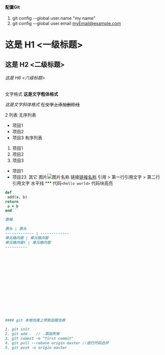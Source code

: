 #### 配置Git
1. git config --global user.name "my name"
2. git config --global user.email myEmail@example.com





# 这是 H1 <一级标题>
## 这是 H2 <二级标题>
###### 这是 H6 <六级标题>

文字格式
**这是文字粗体格式**

*这是文字斜体格式*
 ~~在文字上添加删除线~~

2
 列表
无序列表
* 项目1
* 项目2
* 项目3
有序列表
1. 项目1
2. 项目2
3. 项目3
  
* 项目1
  
* 项目23 
其它
图片![图片名称](http://gitcafe.com/image.png)
链接[链接名称](http://gitcafe.com)
引用 > 第一行引用文字 > 第二行引用文字
水平线 ***
代码`<hello world>`
代码块高亮
```ruby
def
 add(a, b)  
return
 a + b 
end```

表格
  
表头 | 表头  
------------- | ------------- 
单元格内容 | 单元格内容 
单元格内容l | 单元格内容
----------
















#### git 本地仓库上传到远程仓库

1. git init
2. git add .  // .添加所有
3. git commit -m "first commit"
4. git pull --rebase origin master //进行代码合并
5. git push -u origin master